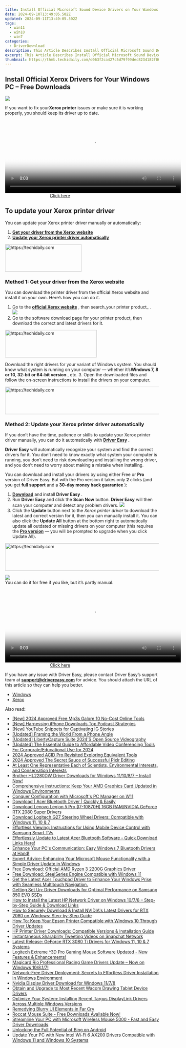```yaml
---
title: Install Official Microsoft Sound Device Drivers on Your Windows Computer
date: 2024-09-10T13:49:05.502Z
updated: 2024-09-11T13:49:05.502Z
tags:
  - win11
  - win10
  - win7
categories:
  - DriverDownload
description: This Article Describes Install Official Microsoft Sound Device Drivers on Your Windows Computer
excerpt: This Article Describes Install Official Microsoft Sound Device Drivers on Your Windows Computer
thumbnail: https://thmb.techidaily.com/d063f2ca427c5d79f99dec8234182f00aa398e1a002cdcbe4fddf542d8d4ff20.jpg
---
```


## Install Official Xerox Drivers for Your Windows PC – Free Downloads

![](https://images.drivereasy.com/wp-content/uploads/2018/08/img_5b8904a2320fd-300x274.jpg)

 If you want to fix your**Xerox printer** issues or make sure it is working properly, you should keep its driver up to date.





<!-- affiliate ads begin -->
<span id="1982596">
					<video width="576" height="240" style="cursor:pointer"
           poster="//a.impactradius-go.com/display-clicktoplayimage/1982596.png"
           onclick="if(!this.playClicked){this.play();this.setAttribute('controls',true);this.playClicked=true;}">
	   <source src="//a.impactradius-go.com/display-ad/22993-1982596">
	   <img src="//a.impactradius-go.com/display-clicktoplayimage/1982596.png" style="border: none; height: 100%; width: 100%; object-fit: contain">
	</video>
	<div style="width:360px;text-align:center"><a href="javascript:window.open(decodeURIComponent('https%3A%2F%2Fhomestyler.sjv.io%2Fc%2F5597632%2F1982596%2F22993'), '_blank');void(0);">Click here</a></div>
</span>
<img height="0" width="0" src="https://imp.pxf.io/i/5597632/1982596/22993" style="position:absolute;visibility:hidden;" border="0" />
<!-- affiliate ads end -->




## To update your Xerox printer driver

You can update your Xerox printer driver manually or automatically:

1. [**Get your driver from the Xerox website**](https://tools.techidaily.com/drivereasy/download/)
2. [**Update your Xerox printer driver automatically**](https://tools.techidaily.com/drivereasy/download/)





<!-- affiliate ads begin -->
<a href="https://25home.pxf.io/c/5597632/2123472/16836" target="_top" id="2123472">
  <img src="//a.impactradius-go.com/display-ad/16836-2123472" border="0" alt="https://techidaily.com" width="250" height="90"/>
</a>
<img height="0" width="0" src="https://25home.pxf.io/i/5597632/2123472/16836" style="position:absolute;visibility:hidden;" border="0" />
<!-- affiliate ads end -->




### Method 1: Get your driver from the Xerox website

 You can download the printer driver from the official Xerox website and install it on your own. Here’s how you can do it.

1. Go to the **[official Xerox website](https://www.xerox.com/)**  , then search_your printer product_ .  
![](https://images.drivereasy.com/wp-content/uploads/2018/08/img_5b89041589c2e.png)
2. Go to the software download page for your printer product, then download the correct and latest drivers for it.  




<!-- affiliate ads begin -->
<a href="https://aligracehair.sjv.io/c/5597632/2135413/19272" target="_top" id="2135413">
  <img src="//a.impactradius-go.com/display-ad/19272-2135413" border="0" alt="https://techidaily.com" width="300" height="90"/>
</a>
<img height="0" width="0" src="https://aligracehair.sjv.io/i/5597632/2135413/19272" style="position:absolute;visibility:hidden;" border="0" />
<!-- affiliate ads end -->




 Download the right drivers for your variant of Windows system. You should know what system is running on your computer — whether it’s**Windows 7, 8 or 10, 32-bit or 64-bit version** , etc.
3. Open the downloaded files and follow the on-screen instructions to install the drivers on your computer.





<!-- affiliate ads begin -->
<a href="https://review-au.sjv.io/c/5597632/2098702/14409" target="_top" id="2098702">
  <img src="//a.impactradius-go.com/display-ad/14409-2098702" border="0" alt="https://techidaily.com" width="728" height="90"/>
</a>
<img height="0" width="0" src="https://review-au.sjv.io/i/5597632/2098702/14409" style="position:absolute;visibility:hidden;" border="0" />
<!-- affiliate ads end -->




### Method 2: Update your Xerox printer driver automatically

 If you don’t have the time, patience or skills to update your Xerox printer driver manually, you can do it automatically with [**Driver Easy**](https://tools.techidaily.com/drivereasy/download/) .

**Driver Easy**  will automatically recognize your system and find the correct drivers for it. You don’t need to know exactly what system your computer is running, you don’t need to risk downloading and installing the wrong driver, and you don’t need to worry about making a mistake when installing.

 You can download and install your drivers by using either Free or **Pro**  version of Driver Easy. But with the Pro version it takes only **2**  clicks (and you get **full support** and a **30-day money back guarantee** ):

1. [**Download**](https://tools.techidaily.com/drivereasy/download/) and install **Driver Easy** .
2. Run **Driver Easy** and click the **Scan Now** button. **Driver Easy**  will then scan your computer and detect any problem drivers. ![](https://images.drivereasy.com/wp-content/uploads/2018/08/img_5b7e74534ce8f.jpg)
3. Click the **Update**  button next to the _Xerox printer driver_ to download the latest and correct version for it, then you can manually install it. You can also click the **Update All**  button at the bottom right to automatically update all outdated or missing drivers on your computer (this requires the **[Pro version](https://tools.techidaily.com/drivereasy/download/)**  — you will be prompted to upgrade when you click Update All).  




<!-- affiliate ads begin -->
<a href="https://bluettius.sjv.io/c/5597632/2139115/17108" target="_top" id="2139115">
  <img src="//a.impactradius-go.com/display-ad/17108-2139115" border="0" alt="https://techidaily.com" width="728" height="90"/>
</a>
<img height="0" width="0" src="https://bluettius.sjv.io/i/5597632/2139115/17108" style="position:absolute;visibility:hidden;" border="0" />
<!-- affiliate ads end -->




![](https://images.drivereasy.com/wp-content/uploads/2018/08/img_5b8903a300751.jpg)  
 You can do it for free if you like, but it’s partly manual.




<!-- affiliate ads begin -->
<span id="1983588">
					<video width="576" height="240" style="cursor:pointer"
           poster="//a.impactradius-go.com/display-clicktoplayimage/1983588.png"
           onclick="if(!this.playClicked){this.play();this.setAttribute('controls',true);this.playClicked=true;}">
	   <source src="//a.impactradius-go.com/display-ad/22993-1983588">
	   <img src="//a.impactradius-go.com/display-clicktoplayimage/1983588.png" style="border: none; height: 100%; width: 100%; object-fit: contain">
	</video>
	<div style="width:360px;text-align:center"><a href="javascript:window.open(decodeURIComponent('https%3A%2F%2Fhomestyler.sjv.io%2Fc%2F5597632%2F1983588%2F22993'), '_blank');void(0);">Click here</a></div>
</span>
<img height="0" width="0" src="https://imp.pxf.io/i/5597632/1983588/22993" style="position:absolute;visibility:hidden;" border="0" />
<!-- affiliate ads end -->





 If you have any issue with Driver Easy, please contact Driver Easy’s support team at **[support@drivereasy.com](https://tools.techidaily.com/drivereasy/download/)**  for advice. You should attach the URL of this article so they can help you better.

* [Windows](https://tools.techidaily.com/drivereasy/download/)
* [Xerox](https://tools.techidaily.com/drivereasy/download/)

<ins class="adsbygoogle"
     style="display:block"
     data-ad-format="autorelaxed"
     data-ad-client="ca-pub-7571918770474297"
     data-ad-slot="1223367746"></ins>



<ins class="adsbygoogle"
     style="display:block"
     data-ad-client="ca-pub-7571918770474297"
     data-ad-slot="8358498916"
     data-ad-format="auto"
     data-full-width-responsive="true"></ins>

<span class="atpl-alsoreadstyle">Also read:</span>
<div><ul>
<li><a href="https://youtube-zero.techidaily.com/024-approved-free-mp3s-galore-10-no-cost-online-tools/"><u>[New] 2024 Approved  Free Mp3s Galore  10 No-Cost Online Tools</u></a></li>
<li><a href="https://some-techniques.techidaily.com/new-harnessing-iphone-downloads-top-podcast-strategies/"><u>[New] Harnessing iPhone Downloads  Top Podcast Strategies</u></a></li>
<li><a href="https://instagram-videos.techidaily.com/new-youtube-snippets-for-captivating-ig-stories/"><u>[New] YouTube Snippets for Captivating IG Stories</u></a></li>
<li><a href="https://some-techniques.techidaily.com/updated-framing-the-world-from-a-phone-angle/"><u>[Updated] Framing the World From a Phone Angle</u></a></li>
<li><a href="https://screen-mirroring-recording.techidaily.com/updated-libertycapture-suite-2024s-open-source-videography/"><u>[Updated] LibertyCapture Suite  2024'S Open Source Videography</u></a></li>
<li><a href="https://digital-screen-recording.techidaily.com/updated-the-essential-guide-to-affordable-video-conferencing-tools-for-corporateeducational-use-for-2024/"><u>[Updated] The Essential Guide to Affordable Video Conferencing Tools  For Corporate/Educational Use for 2024</u></a></li>
<li><a href="https://extra-tips.techidaily.com/2024-approved-acid-pro-revisited-exploring-equivalent-tools/"><u>2024 Approved  ACID Pro Revisited  Exploring Equivalent Tools</u></a></li>
<li><a href="https://article-tips.techidaily.com/2024-approved-the-secret-sauce-of-successful-pixlr-editing/"><u>2024 Approved  The Secret Sauce of Successful Pixlr Editing</u></a></li>
<li><a href="https://driver-download.techidaily.com/at-least-one-representative-each-of-scientists-environmental-interests-and-conservation-interests/"><u>At Least One Representative Each of Scientists, Environmental Interests, and Conservation Interests</u></a></li>
<li><a href="https://driver-download.techidaily.com/brother-hl2280dw-driver-downloads-for-windows-111087-install-now/"><u>Brother HL2280DW Driver Downloads for Windows 11/10/8/7 – Install Now!</u></a></li>
<li><a href="https://driver-download.techidaily.com/comprehensive-instructions-keep-your-amd-graphics-card-updated-in-windows-environments/"><u>Comprehensive Instructions: Keep Your AMD Graphics Card Updated in Windows Environments</u></a></li>
<li><a href="https://win11.techidaily.com/conquer-configuration-with-microsofts-pc-manager-on-w11/"><u>Conquer Configuration with Microsoft's PC Manager on W11</u></a></li>
<li><a href="https://driver-download.techidaily.com/download-acer-bluetooth-driver-quickly-and-easily/"><u>Download | Acer Bluetooth Driver | Quickly & Easily</u></a></li>
<li><a href="https://driver-download.techidaily.com/download-lenovo-legion-5-pro-i7-10870h-16gb-ramnvidia-geforce-rtx-2080-super-drivers/"><u>Download Lenovo Legion 5 Pro (I7-10870H) 16GB RAM/NVIDIA GeForce RTX 2080 Super Drivers</u></a></li>
<li><a href="https://driver-download.techidaily.com/download-logitech-g27-steering-wheel-drivers-compatible-with-windows-11-10-and-7/"><u>Download Logitech G27 Steering Wheel Drivers: Compatible with Windows 11, 10 & 7</u></a></li>
<li><a href="https://tech-recovery.techidaily.com/effortless-viewing-instructions-for-using-mobile-device-control-with-samsung-smart-tvs/"><u>Effortless Viewing: Instructions for Using Mobile Device Control with Samsung Smart TVs</u></a></li>
<li><a href="https://driver-download.techidaily.com/1722975517441-effortlessly-update-to-latest-acer-bluetooth-software-quick-download-links-here/"><u>Effortlessly Update to Latest Acer Bluetooth Software - Quick Download Links Here!</u></a></li>
<li><a href="https://driver-download.techidaily.com/1722974083375-enhance-your-pcs-communication-easy-windows-7-bluetooth-drivers-at-hand/"><u>Enhance Your PC's Communication: Easy Windows 7 Bluetooth Drivers at Hand!</u></a></li>
<li><a href="https://driver-download.techidaily.com/expert-advice-enhancing-your-microsoft-mouse-functionality-with-a-simple-driver-update-in-windows/"><u>Expert Advice: Enhancing Your Microsoft Mouse Functionality with a Simple Driver Update in Windows</u></a></li>
<li><a href="https://driver-download.techidaily.com/free-download-official-amd-ryzen-3-2200g-graphics-driver/"><u>Free Download: Official AMD Ryzen 3 2200G Graphics Driver</u></a></li>
<li><a href="https://driver-download.techidaily.com/free-download-steelseries-engine-compatible-with-windows-11/"><u>Free Download: SteelSeries Engine Compatible with Windows 11</u></a></li>
<li><a href="https://driver-download.techidaily.com/get-the-latest-acer-touchpad-driver-to-enhance-your-windows-prise-with-seamless-multitouch-navigation/"><u>Get the Latest Acer Touchpad Driver to Enhance Your Windows Prise with Seamless Multitouch Navigation.</u></a></li>
<li><a href="https://driver-download.techidaily.com/getting-set-up-driver-downloads-for-optimal-performance-on-samsung-850-evo-ssds/"><u>Getting Set Up: Driver Downloads for Optimal Performance on Samsung 850 EVO SSDs</u></a></li>
<li><a href="https://driver-download.techidaily.com/how-to-install-the-latest-hp-network-driver-on-windows-1078-step-by-step-guide-and-download-links/"><u>How to Install the Latest HP Network Driver on Windows 10/7/8 – Step-by-Step Guide & Download Links</u></a></li>
<li><a href="https://driver-download.techidaily.com/how-to-securely-download-and-install-nvidias-latest-drivers-for-rtx-2080-on-windows-step-by-step-guide/"><u>How to Securely Download & Install NVIDIA's Latest Drivers for RTX 2080 on Windows: Step-by-Step Guide</u></a></li>
<li><a href="https://driver-download.techidaily.com/how-to-keep-your-epson-printer-compatible-with-windows-10-through-driver-updates/"><u>How To: Keep Your Epson Printer Compatible with Windows 10 Through Driver Updates</u></a></li>
<li><a href="https://driver-download.techidaily.com/hp-printer-driver-downloads-compatible-versions-and-installation-guide/"><u>HP Printer Driver Downloads: Compatible Versions & Installation Guide</u></a></li>
<li><a href="https://twitter-videos.techidaily.com/instantaneous-sharability-tweeting-videos-on-snapchat-network/"><u>Instantaneous Sharability  Tweeting Videos on Snapchat Network</u></a></li>
<li><a href="https://driver-download.techidaily.com/latest-release-geforce-rtx-3080-ti-drivers-for-windows-11-10-and-7-systems/"><u>Latest Release: GeForce RTX 3080 Ti Drivers for Windows 11, 10 & 7 Systems</u></a></li>
<li><a href="https://driver-download.techidaily.com/logitech-extreme-3d-pro-gaming-mouse-software-updated-new-features-and-enhancements/"><u>Logitech Extreme ^3D Pro Gaming Mouse Software Updated - New Features & Enhancements!</u></a></li>
<li><a href="https://driver-download.techidaily.com/magicard-rio-professional-racing-game-drivers-update-now-on-windows-10817/"><u>Magicard Rio Professional Racing Game Drivers Update – Now on Windows 10/8.1/7!</u></a></li>
<li><a href="https://driver-download.techidaily.com/network-free-driver-deployment-secrets-to-effortless-driver-installation-in-windows-environment/"><u>Network-Free Driver Deployment: Secrets to Effortless Driver Installation in Windows Environment</u></a></li>
<li><a href="https://driver-download.techidaily.com/nvidia-display-driver-download-for-windows-1178/"><u>Nvidia Display Driver Download for Windows 11/7/8</u></a></li>
<li><a href="https://driver-download.techidaily.com/obtain-and-upgrade-to-most-recent-wacom-drawing-tablet-device-drivers/"><u>Obtain and Upgrade to Most Recent Wacom Drawing Tablet Device Drivers</u></a></li>
<li><a href="https://driver-download.techidaily.com/optimize-your-system-installing-recent-targus-displaylink-drivers-across-multiple-windows-versions/"><u>Optimize Your System: Installing Recent Targus DisplayLink Drivers Across Multiple Windows Versions</u></a></li>
<li><a href="https://graphic-issues.techidaily.com/remedying-blurry-ui-elements-in-far-cry/"><u>Remedying Blurry UI Elements in Far Cry</u></a></li>
<li><a href="https://driver-download.techidaily.com/roccat-mouse-suite-free-downloads-available-now/"><u>Roccat Mouse Suite - Free Downloads Available Now!</u></a></li>
<li><a href="https://driver-download.techidaily.com/streamline-your-pc-with-microsoft-wireless-mouse-5000-fast-and-easy-driver-downloads/"><u>Streamline Your PC with Microsoft Wireless Mouse 5000 - Fast and Easy Driver Downloads</u></a></li>
<li><a href="https://tech-haven.techidaily.com/unlocking-the-full-potential-of-bing-on-android/"><u>Unlocking the Full Potential of Bing on Android</u></a></li>
<li><a href="https://driver-download.techidaily.com/update-your-pc-with-new-intel-wi-fi-6-ax200-drivers-compatible-with-windows-11-and-windows-10-systems/"><u>Update Your PC with New Intel Wi-Fi 6 AX200 Drivers Compatible with Windows 11 and Windows 10 Systems</u></a></li>
</ul></div>
